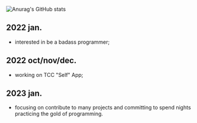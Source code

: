 ![Anurag's GitHub stats](https://github-readme-stats.vercel.app/api?username=Nbdyleto&show_icons=true&theme=transparent)

## 2022 jan.
- interested in be a badass programmer;
## 2022 oct/nov/dec.
- working on TCC "Self" App;
## 2023 jan.
- focusing on contribute to many projects and committing to spend nights practicing the gold of programming.
